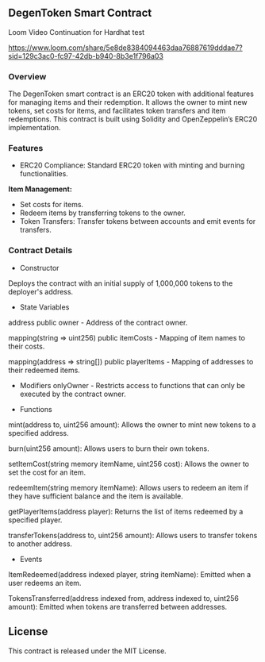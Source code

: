 ## DegenToken Smart Contract

Loom Video Continuation for Hardhat test

https://www.loom.com/share/5e8de8384094463daa76887619dddae7?sid=129c3ac0-fc97-42db-b940-8b3e1f796a03

### Overview
The DegenToken smart contract is an ERC20 token with additional features for managing items and their redemption. It allows the owner to mint new tokens, set costs for items, and facilitates token transfers and item redemptions. This contract is built using Solidity and OpenZeppelin’s ERC20 implementation.

### Features
- ERC20 Compliance: Standard ERC20 token with minting and burning functionalities.

**Item Management:**
- Set costs for items.
- Redeem items by transferring tokens to the owner.
- Token Transfers: Transfer tokens between accounts and emit events for transfers.

### Contract Details
- Constructor

Deploys the contract with an initial supply of 1,000,000 tokens to the deployer's address.

- State Variables

address public owner - Address of the contract owner.

mapping(string => uint256) public itemCosts - Mapping of item names to their costs.

mapping(address => string[]) public playerItems - Mapping of addresses to their redeemed items.

- Modifiers
onlyOwner - Restricts access to functions that can only be executed by the contract owner.

- Functions

mint(address to, uint256 amount): Allows the owner to mint new tokens to a specified address.

burn(uint256 amount): Allows users to burn their own tokens.

setItemCost(string memory itemName, uint256 cost): Allows the owner to set the cost for an item.

redeemItem(string memory itemName): Allows users to redeem an item if they have sufficient balance and the item is available.

getPlayerItems(address player): Returns the list of items redeemed by a specified player.

transferTokens(address to, uint256 amount): Allows users to transfer tokens to another address.

- Events

ItemRedeemed(address indexed player, string itemName): Emitted when a user redeems an item.

TokensTransferred(address indexed from, address indexed to, uint256 amount): Emitted when tokens are transferred between addresses.


## License

This contract is released under the MIT License.